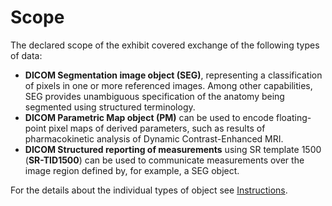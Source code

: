 # Scope
The declared scope of the exhibit covered exchange of the following types of data:

* **DICOM Segmentation image object (SEG)**, representing a classification of pixels in one or more referenced images. Among other capabilities, SEG provides unambiguous specification of the anatomy being segmented using structured terminology.
* **DICOM Parametric Map object (PM)** can be used to encode floating-point pixel maps of derived parameters, such as results of pharmacokinetic analysis of Dynamic Contrast-Enhanced MRI.
* **DICOM Structured reporting of measurements** using SR template 1500 (**SR-TID1500**) can be used to communicate measurements over the image region defined by, for example, a SEG object.

For the details about the individual types of object see [Instructions](instructions.md).


